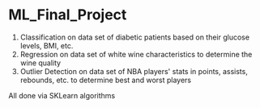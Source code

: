 # ML_Final_Project

1) Classification on data set of diabetic patients based on their glucose levels, BMI, etc.
2) Regression on data set of white wine characteristics to determine the wine quality
3) Outlier Detection on data set of NBA players' stats in points, assists, rebounds, etc. to determine best and worst players

All done via SKLearn algorithms
